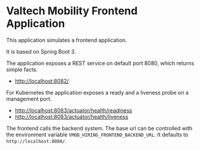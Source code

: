 # Valtech Mobility Frontend Application

This application simulates a frontend application.

It is based on Spring Boot 3.

The application exposes a REST service on default port 8080, which returns simple facts.
- [http://localhost:8082/](http://localhost:8082/)

For Kubernetes the application exposes a ready and a liveness probe on a management port.
- [http://localhost:8083/actuator/health/readiness](http://localhost:8081/actuator/health/readiness)
- [http://localhost:8083/actuator/health/liveness](http://localhost:8081/actuator/health/liveness)

The frontend calls the backend system. The base url can be controlled with the environment variable
`VMOB_HIRING_FRONTEND_BACKEND_URL`. It defaults to `http://localhost:8080/`.
